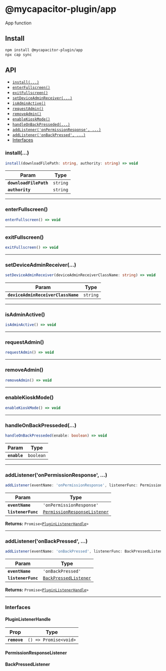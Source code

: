 # @mycapacitor-plugin/app

App function

## Install

```bash
npm install @mycapacitor-plugin/app
npx cap sync
```

## API

<docgen-index>

* [`install(...)`](#install)
* [`enterFullscreen()`](#enterfullscreen)
* [`exitFullscreen()`](#exitfullscreen)
* [`setDeviceAdminReceiver(...)`](#setdeviceadminreceiver)
* [`isAdminActive()`](#isadminactive)
* [`requestAdmin()`](#requestadmin)
* [`removeAdmin()`](#removeadmin)
* [`enableKioskMode()`](#enablekioskmode)
* [`handleOnBackPresseded(...)`](#handleonbackpresseded)
* [`addListener('onPermissionResponse', ...)`](#addlisteneronpermissionresponse-)
* [`addListener('onBackPressed', ...)`](#addlisteneronbackpressed-)
* [Interfaces](#interfaces)

</docgen-index>

<docgen-api>
<!--Update the source file JSDoc comments and rerun docgen to update the docs below-->

### install(...)

```typescript
install(downloadFilePath: string, authority: string) => void
```

| Param                  | Type                |
| ---------------------- | ------------------- |
| **`downloadFilePath`** | <code>string</code> |
| **`authority`**        | <code>string</code> |

--------------------


### enterFullscreen()

```typescript
enterFullscreen() => void
```

--------------------


### exitFullscreen()

```typescript
exitFullscreen() => void
```

--------------------


### setDeviceAdminReceiver(...)

```typescript
setDeviceAdminReceiver(deviceAdminReceiverClassName: string) => void
```

| Param                              | Type                |
| ---------------------------------- | ------------------- |
| **`deviceAdminReceiverClassName`** | <code>string</code> |

--------------------


### isAdminActive()

```typescript
isAdminActive() => void
```

--------------------


### requestAdmin()

```typescript
requestAdmin() => void
```

--------------------


### removeAdmin()

```typescript
removeAdmin() => void
```

--------------------


### enableKioskMode()

```typescript
enableKioskMode() => void
```

--------------------


### handleOnBackPresseded(...)

```typescript
handleOnBackPresseded(enable: boolean) => void
```

| Param        | Type                 |
| ------------ | -------------------- |
| **`enable`** | <code>boolean</code> |

--------------------


### addListener('onPermissionResponse', ...)

```typescript
addListener(eventName: 'onPermissionResponse', listenerFunc: PermissionResponseListener) => Promise<PluginListenerHandle>
```

| Param              | Type                                                                              |
| ------------------ | --------------------------------------------------------------------------------- |
| **`eventName`**    | <code>'onPermissionResponse'</code>                                               |
| **`listenerFunc`** | <code><a href="#permissionresponselistener">PermissionResponseListener</a></code> |

**Returns:** <code>Promise&lt;<a href="#pluginlistenerhandle">PluginListenerHandle</a>&gt;</code>

--------------------


### addListener('onBackPressed', ...)

```typescript
addListener(eventName: 'onBackPressed', listenerFunc: BackPressedListener) => Promise<PluginListenerHandle>
```

| Param              | Type                                                                |
| ------------------ | ------------------------------------------------------------------- |
| **`eventName`**    | <code>'onBackPressed'</code>                                        |
| **`listenerFunc`** | <code><a href="#backpressedlistener">BackPressedListener</a></code> |

**Returns:** <code>Promise&lt;<a href="#pluginlistenerhandle">PluginListenerHandle</a>&gt;</code>

--------------------


### Interfaces


#### PluginListenerHandle

| Prop         | Type                                      |
| ------------ | ----------------------------------------- |
| **`remove`** | <code>() =&gt; Promise&lt;void&gt;</code> |


#### PermissionResponseListener


#### BackPressedListener

</docgen-api>
